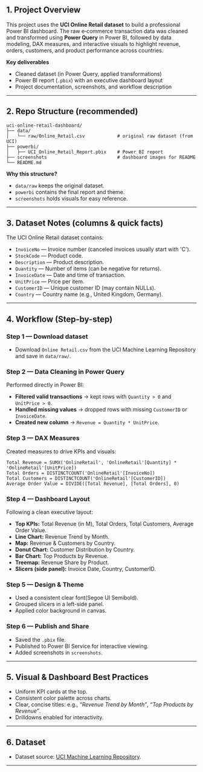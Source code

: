 

## 1. Project Overview

This project uses the **UCI Online Retail dataset** to build a professional Power BI dashboard. The raw e‑commerce transaction data was cleaned and transformed using **Power Query** in Power BI, followed by data modeling, DAX measures, and interactive visuals to highlight revenue, orders, customers, and product performance across countries.

**Key deliverables**

* Cleaned dataset (in Power Query, applied transformations)
* Power BI report (`.pbix`) with an executive dashboard layout
* Project documentation, screenshots, and workflow description

---

## 2. Repo Structure (recommended)

```
uci-online-retail-dashboard/
├── data/
│   └── raw/Online_Retail.csv            # original raw dataset (from UCI)
├── powerbi/
│   ├── UCI_Online_Retail_Report.pbix    # Power BI report
├── screenshots                          # dashboard images for README
└── README.md
```

**Why this structure?**

* `data/raw` keeps the original dataset.
* `powerbi` contains the final report and theme.
* `screenshots` holds visuals for easy reference.

---

## 3. Dataset Notes (columns & quick facts)

The UCI Online Retail dataset contains:

* `InvoiceNo` — Invoice number (canceled invoices usually start with 'C').
* `StockCode` — Product code.
* `Description` — Product description.
* `Quantity` — Number of items (can be negative for returns).
* `InvoiceDate` — Date and time of transaction.
* `UnitPrice` — Price per item.
* `CustomerID` — Unique customer ID (may contain NULLs).
* `Country` — Country name (e.g., United Kingdom, Germany).

---

## 4. Workflow (Step-by-step)

### Step 1 — Download dataset

* Download `Online Retail.csv` from the UCI Machine Learning Repository and save in `data/raw/`.

### Step 2 — Data Cleaning in Power Query

Performed directly in Power BI:

* **Filtered valid transactions** → kept rows with `Quantity > 0` and `UnitPrice > 0`.
* **Handled missing values** → dropped rows with missing `CustomerID` or `InvoiceDate`.
* **Created new column** → `Revenue = Quantity * UnitPrice`.


### Step 3 — DAX Measures

Created measures to drive KPIs and visuals:

```DAX
Total Revenue = SUMX('OnlineRetail', 'OnlineRetail'[Quantity] * 'OnlineRetail'[UnitPrice])
Total Orders = DISTINCTCOUNT('OnlineRetail'[InvoiceNo])
Total Customers = DISTINCTCOUNT('OnlineRetail'[CustomerID])
Average Order Value = DIVIDE([Total Revenue], [Total Orders], 0)
```

### Step 4 — Dashboard Layout

Following a clean executive layout:

* **Top KPIs:** Total Revenue (in M), Total Orders, Total Customers, Average Order Value.
* **Line Chart:** Revenue Trend by Month.
* **Map:** Revenue & Customers by Country.
* **Donut Chart:** Customer Distribution by Country.
* **Bar Chart:** Top Products by Revenue.
* **Treemap:** Revenue Share by Product.
* **Slicers (side panel):** Invoice Date, Country, CustomerID.

### Step 5 — Design & Theme

* Used a consistent clear font(Segoe UI Semibold).
* Grouped slicers in a left-side panel.
* Applied color background in canvas.

### Step 6 — Publish and Share

* Saved the `.pbix` file.
* Published to Power BI Service for interactive viewing.
* Added screenshots in `screenshots`.

---

## 5. Visual & Dashboard Best Practices

* Uniform KPI cards at the top.
* Consistent color palette across charts.
* Clear, concise titles: e.g., *“Revenue Trend by Month”*, *“Top Products by Revenue”*.
* Drilldowns enabled for interactivity.

---

## 6. Dataset

* Dataset source: [UCI Machine Learning Repository](https://archive.ics.uci.edu/ml/datasets/online+retail).

---


